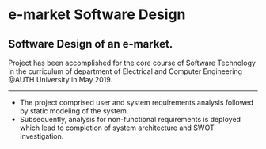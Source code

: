 # e-market Software Design
## Software Design of an e-market.
Project has been accomplished for the core course of Software Technology in the curriculum of department of Electrical and Computer Engineering @AUTH University in May 2019.
***
* The project comprised user and system requirements analysis followed by static modeling of the system.
* Subsequently, analysis for non-functional requirements is deployed which lead to completion of system architecture and SWOT investigation.
